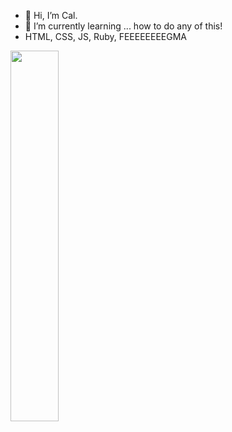 - 👋 Hi, I’m Cal.
- 🌱 I’m currently learning ... how to do any of this!
- HTML, CSS, JS, Ruby, FEEEEEEEEGMA

<img src="https://github.com/CalMac1983/Assests/blob/main/richmond.jpeg?raw=true" width="39%"/>

